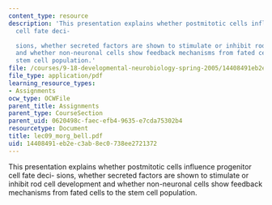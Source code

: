 ```yaml
---
content_type: resource
description: 'This presentation explains whether postmitotic cells influence progenitor
  cell fate deci-

  sions, whether secreted factors are shown to stimulate or inhibit rod cell development
  and whether non-neuronal cells show feedback mechanisms from fated cells to the
  stem cell population.'
file: /courses/9-18-developmental-neurobiology-spring-2005/14408491eb2ec3ab8ec0738ee2721372_lec09_morg_bell.pdf
file_type: application/pdf
learning_resource_types:
- Assignments
ocw_type: OCWFile
parent_title: Assignments
parent_type: CourseSection
parent_uid: 0620498c-faec-efb4-9635-e7cda75302b4
resourcetype: Document
title: lec09_morg_bell.pdf
uid: 14408491-eb2e-c3ab-8ec0-738ee2721372
---
```

This presentation explains whether postmitotic cells influence progenitor cell fate deci-
sions, whether secreted factors are shown to stimulate or inhibit rod cell development and whether non-neuronal cells show feedback mechanisms from fated cells to the stem cell population.

